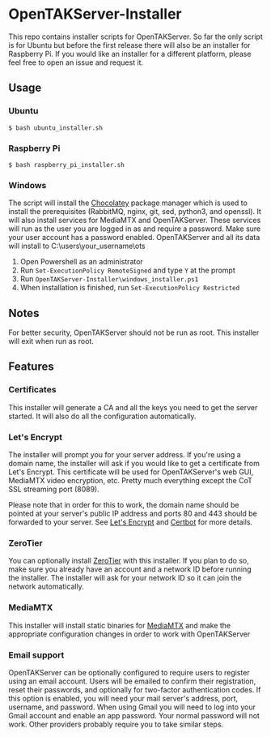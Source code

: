 # OpenTAKServer-Installer

This repo contains installer scripts for OpenTAKServer. So far the only script is for Ubuntu but before the first release 
there will also be an installer for Raspberry Pi. If you would like an installer for a different platform, please feel 
free to open an issue and request it.

## Usage

### Ubuntu
```
$ bash ubuntu_installer.sh
```

### Raspberry Pi
```
$ bash raspberry_pi_installer.sh
```

### Windows

The script will install the [Chocolatey](https://chocolatey.org/) package manager which is used to install
the prerequisites (RabbitMQ, nginx, git, sed, python3, and openssl). It will also install services for MediaMTX
and OpenTAKServer. These services will run as the user you are logged in as and require a password. Make sure
your user account has a password enabled. OpenTAKServer and all its data will install to C:\users\your_username\ots

1. Open Powershell as an administrator
2. Run `Set-ExecutionPolicy RemoteSigned` and type `Y` at the prompt
3. Run `OpenTAKServer-Installer\windows_installer.ps1`
4. When installation is finished, run `Set-ExecutionPolicy Restricted`

## Notes

For better security, OpenTAKServer should not be run as root. This installer will exit when run as root.

## Features

### Certificates

This installer will generate a CA and all the keys you need to get the server started. It will also do all the
configuration automatically.

### Let's Encrypt

The installer will prompt you for your server address. If you're using a domain name, the installer will ask if you
would like to get a certificate from Let's Encrypt. This certificate will be used for OpenTAKServer's web GUI,
MediaMTX video encryption, etc. Pretty much everything except the CoT SSL streaming port (8089).

Please note that in order for this to work, the domain name should be pointed at your server's public IP address and 
ports 80 and 443 should be forwarded to your server. See
[Let's Encrypt](https://letsencrypt.org/getting-started/) and 
[Certbot](https://certbot.eff.org/instructions?ws=nginx&os=ubuntufocal) for more details.

### ZeroTier

You can optionally install [ZeroTier](https://www.zerotier.com/) with this installer. If you plan to do so, make sure 
you already have an account and a network ID before running the installer. The installer will ask for your network ID 
so it can join the network automatically.

### MediaMTX

This installer will install static binaries for [MediaMTX](https://github.com/bluenviron/mediamtx) and make the 
appropriate configuration changes in order to work with OpenTAKServer

### Email support

OpenTAKServer can be optionally configured to require users to register using an email account. Users will be emailed to
confirm their registration, reset their passwords, and optionally for two-factor authentication codes. If this option is
enabled, you will need your mail server's address, port, username, and password. When using Gmail you will need to
log into your Gmail account and enable an app password. Your normal password will not work. Other providers probably
require you to take similar steps.